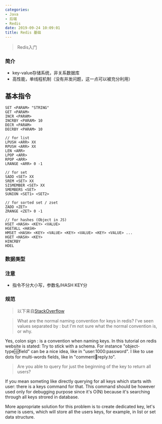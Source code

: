 ```yaml
---
categories:
- Java
- 后端
- Redis
date: 2019-09-24 10:09:01
title: Redis 基础
---
```


> Redis入门

<!-- more -->

### 简介

* key-value存储系统，非关系数据库
* 高性能，单线程机制（没有并发问题，这一点可以被充分利用）

## 基本指令

````
SET <PARAM> "STRING"
GET <PARAM>
INCR <PARAM>
INCRBY <PARAM> 10
DECR <PARAM>
DECRBY <PARAM> 10

// for list
LPUSH <ARR> XX
RPUSH <ARR> XX
LEN <ARR>
LPOP <ARR>
RPOP <ARR>
LRANGE <ARR> 0 -1

// for set
SADD <SET> XX
SREM <SET> XX
SISMEMBER <SET> XX
SMEMBERS <SET>
SUNION <SET1> <SET2>

// for sorted set / zset
ZADD <ZET> 
ZRANGE <ZET> 0 -1

// for hashes (Object in JS)
HSET <HASH> <KEY> <VALUE>
HGETALL <HASH>
HMSET <HASH> <KEY> <VALUE> <KEY> <VALUE> <KEY> <VALUE> ...
HGET <HASH> <KEY>
HINCRBY
HDEL
````

### 数据类型

### 注意

* 指令不分大小写，参数名/HASH KEY分

### 规范

> 以下来自[StackOverflow](https://stackoverflow.com/a/6971415/8356786)

> What are the normal naming convention for keys in redis? I've seen values separated by : but I'm not sure what the normal convention is, or why.

Yes, colon sign : is a convention when naming keys. In this tutorial on redis website is stated: Try to stick with a schema. For instance "object-type:id:field" can be a nice idea, like in "user:1000:password". I like to use dots for multi-words fields, like in "comment:1234:reply.to".

> Are you able to query for just the beginning of the key to return all users?

If you mean someting like directly querying for all keys which starts with user: there is a keys command for that. This command should be however used only for debugging purpose since it's O(N) because it's searching through all keys strored in database.

More appropriate solution for this problem is to create dedicated key, let's name is users, which will store all the users keys, for example, in list or set data structure.